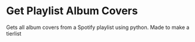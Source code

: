 # Get Playlist Album Covers
Gets all album covers from a Spotify playlist using python. Made to make a tierlist
